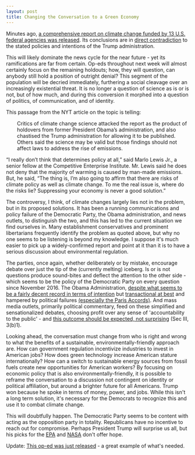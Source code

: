 ```yaml
---
layout: post
title: Changing the Conversation to a Green Economy
---
```


Minutes ago, [a comprehensive report on climate change funded by 13 U.S. federal agencies was released](https://science2017.globalchange.gov/). <!--excerpt--> Its conclusions are in [direct contradiction](https://www.nytimes.com/2017/11/03/climate/us-climate-report.html?hp&action=click&pgtype=Homepage&clickSource=story-heading&module=first-column-region&region=top-news&WT.nav=top-news) to the stated policies and intentions of the Trump administration.

This will likely dominate the news cycle for the near future - yet its ramifications are far from certain. Op-eds throughout next week will almost certainly focus on the remaining holdouts; how, they will question, can anybody still hold a position of outright denial? This segment of the population will be decried immediately, furthering a social cleavage over an increasingly existential threat. It is no longer a question of science as is or is not, but of how much, and during this conversion it morphed into a question of politics, of communication, and of identity.

This passage from the NYT article on the topic is telling:
<p style="padding-left: 30px;">
Critics of climate change science attacked the report as the product of holdovers from former President Obama’s administration, and also chastised the Trump administration for allowing it to be published. Others said the science may be valid but those findings should not affect laws to address the rise of emissions.

“I really don’t think that determines policy at all,” said Marlo Lewis Jr., a senior fellow at the Competitive Enterprise Institute. Mr. Lewis said he does not deny that the majority of warming is caused by man-made emissions. But, he said, “The thing is, I’m also going to affirm that there are risks of climate policy as well as climate change. To me the real issue is, where do the risks lie? Suppressing your economy is never a good solution.” </p>

The controversy, I think, of climate changes largely lies not in the problem, but in its proposed solutions. It has been a running communications and policy failure of the Democratic Party, the Obama administration, and news outlets, to distinguish the two, and this has led to the current situation we find ourselves in. Many establishment conservatives and prominent libertarians frequently identify the problem as quoted above, but why no one seems to be listening is beyond my knowledge. I suppose it's much easier to pick up a widely-confirmed report and point at it than it is to have a serious discussion about environmental regulation.

The parties, once again, whether deliberately or by mistake, encourage debate over just the tip of the (currently melting) iceberg. Is or is not questions produce sound-bites and deflect the attention to the other side - which seems to be the policy of the Democratic Party on every question since November 2016. The Obama Administration, [despite what seems to be a fairly decent record in terms of intention](http://nationswell.com/15-experts-obamas-environmental-legacy/) but [transactional at best](https://www.dailykos.com/stories/2015/4/2/1375169/-Obama-s-Complicated-and-Contradictory-Environmental-Record-in-Two-Press-Releases) and hampered by political failures [(especially the Paris Accords)](http://www.cnn.com/2017/05/09/politics/obama-climate-change-paris-agreement-italy/index.html). And mass media outlets, primarily political commentary, feed on these simplified and sensationalized debates, choosing profit over any sense of 'accountability to the public' - and [this outcome should be expected, not surprising](https://www.law.cornell.edu/supct/html/08-205.ZO.html) (Sec III, 3(b)1).

Looking ahead, the conversation must change from who is right and wrong to what the benefits of a sustainable, environmentally-friendly approach are. How can government regulation incentivize industries to invest in American jobs? How does green technology  increase American stature internationally? How can a switch to sustainable energy sources from fossil fuels create new opportunities for American workers? By focusing on economic policy that is also environmentally-friendly, it is possible to reframe the conversation to a discussion not contingent on identity or political affiliation, but around a brighter future for all Americans. Trump won because he spoke in terms of money, power, and jobs. While this isn't a long term solution, it's necessary for the Democrats to recognize this and use it to combat climate change.

This will doubtfully happen. The Democratic Party seems to be content with acting as the opposition party in totality. Republicans have no incentive to reach out for compromise. Perhaps President Trump will surprise us all, but his picks for the [EPA](https://www.scientificamerican.com/article/trump-picks-top-climate-skeptic-to-lead-epa-transition/) and [NASA](https://www.politico.com/story/2017/09/01/marco-rubio-bill-nelson-trump-nasa-jim-bridenstine-242269) don't offer hope.

Update: [This op-ed was just released](https://www.nytimes.com/2017/11/07/opinion/bipartisan-energy-efficiency.html?action=click&pgtype=Homepage&version=Moth-Visible&moduleDetail=inside-nyt-region-4&module=inside-nyt-region&region=inside-nyt-region&WT.nav=inside-nyt-region) - a great example of what's needed.
